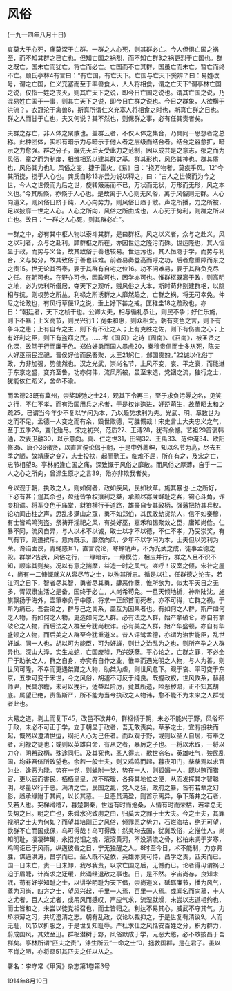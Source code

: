 # 风俗

 

(一九一四年八月十日)

 

哀莫大于心死，痛莫深于亡群。一群之人心死，则其群必亡。今人但惧亡国之祸至，而不知其群之已亡也。但知亡国之祸烈，而不知亡群3之祸更烈于亡国也。群之既亡，国未亡而犹亡，将亡而必亡。亡国而不亡其群，国虽亡而未亡，暂亡而终不亡。顾氏亭林4有言曰：“有亡国，有亡天下。亡国与亡天下奚辨？曰：易姓改号，谓之亡国，仁义充塞而至于率兽食人，人人将相食，谓之亡天下”谓亭林亡国之说，仅指一姓之丧灭，则其亡天下之说，即今日亡国之说也。谓其亡国之说，乃混易姓亡国于一事，则其亡天下之说，即今日亡群之说也。今日之群象，人欲横于洪流？，衣冠沦于禽兽8，斯真所谓仁义充塞人将相食之时也，斯真亡群之日也。群之人而甘于亡也，夫又何说？其不然也，则保群之事，必有任其责者矣。

夫群之存亡，非人体之聚散也。盖群云者，不仅人体之集合，乃具同一思想者之总称。此种团体，实积有暗示力与暗示于他人者之层级而结合者。结合之容愈扩，暗示之力愈强。群之分子，既先天后天受此力之范制，因以成共是之意志，郁之而为风俗，章之而为制度，相维相系以建其群之基。群其形也，风俗其神也。群其质也，风俗其力也1。风俗之变，捷于雷火。《易》日：“挠万物者，莫疾乎风。12”今其所挠，挠于人心也。龚氏自珍13亦尝为说以释之，曰：“古人之世倏而为今之世，今人之世倏而为后之世，旋转簸荡而不已，万状而无状，万形而无形，风之本义也。”今其所倏，亦倏于人心也。是故离于人心则无风俗，离于风俗则无群。人心向道义，则风俗日跻于纯，人心向势力，则风俗日趋于敝。声之所播，力之所被，足以披靡一世之人心。人心之所向，风俗之所由成也，人心死于势利，则群之所以亡也。故日：“一群之人心死，则其群必亡”。

一群之中，必有其中枢人物以泰斗其群，是曰群枢。风之以义者，众与之赴义。风之以利者，众与之赴利。顾群枢之所在，亦因世运之隆污而殊。世运隆也，其人恒显于政，而势与义合，故其致俗于善也较易。世运污也，其人恒隐于学，而势与利合，义与势分，故其致俗于善也较难。前者易奏登高而呼之功，后者愈重障而东之之责15。世无论其否泰，要于其群有自宅之位16。功不问难易，要于其群负克尽之任。在朝可也，在野亦可也，因政可也，因学亦可也。惟群枢既离于政，则高明之地，必为势利所僭居，夺天下之观听，贼风俗之大本，斯时苟非别建群枢，以隐相与抗，则权势之所丛，利禄之所诱群之人靡然趋之，亡群之祸，将无可幸免。仲尼之论政也，有风行草偃17之说，垂上好下甚之戒。匡稚圭18之疏政也，亦日：“朝廷者，天下之桢干也。公卿大夫，相与循礼恭让，则民不争；好仁乐施，则下不暴；上义高节，则民兴行1；宽柔和惠，则众相爱。朝有变色之言，则下有争斗之患；上有自专之主，则下有不让之人；上有克胜之佐，则下有伤害之心；上有好利之臣，则下有盗窃之民。……考《国风》之诗《周南》、《召南》，被圣贤之化深，故笃于行而廉于色。郑伯好勇而国人暴虎20，秦穆贵信而士多从死，陈夫人好巫丽民淫祀，晋侯好俭而民畜聚，太王21躬仁，邠国贵恕。”22诚以化俗丁政，力非加强，势使然也。汉之光武，崇尚名节，上风不变，哀、平之衰，而能进于东京之盛，变齐至鲁，功亦何伟，流风所被，虽至末造，党锢之流，独行之士，犹能依仁蹈义，舍命不渝。

而孟德23既有冀州，崇奖跅弛之士24，观其下令再三，至于求负污辱之名，见笑之行，不仁不孝，而有治国用兵之术者，于是权诈迭进，奸逆萌生，故董昭太和之疏25，已谓当今年少不复以学问为本，乃以趋势求利为先。光武、明、章数世为之而不足，孟德一人变之而有余，毁世败德，可胜慨哉！宋史言士大夫忠义之气，至于五季26，变化殆尽。宋之初兴，范质27、王溥28，犹有余憾。艺祖29首褒韩通，次表卫融30，以示意向。真、仁之世31，田锡32、王禹33、范仲淹34、欧阳修35、唐介36诸贤，以直言谠论倡于朝，于是中外薦绅，知以名节为高，尽去五季之陋，故靖康之变7，志士投袂，起而勤王，临难不屈，所在有之，及宋之亡，忠节相望8。亭林躬逢亡国之痛，深致慨于风俗之靡敝。而风俗之厚薄，自乎一二人之心之所向，曾涤生原才之言39，殆亦非欺我者矣。

今以观于朝，执政之人，则如何者，政如疾风，民如秋草。施其暴也·上之所好，下必有甚；逞其杀也，盈廷皆争权攘利之桀，承颜尽寡廉鲜耻之客，钩心斗角，诈变机谲。将军变色于庙堂，豺狼横行于道路，雄豪自专其政柄，强藩把持其兵权。论功闻击柱之声，思乱多满山之寇，勇不如郑伯，其民敢劫货杀人，信不如秦穆，有士皆鸡鸣狗盗。祭祷开淫祀之风，有类好巫，嘉禾和锡聚敛之臣，庸知尚俭。仁暴不同，流风自异，与人以术不以诚，取士以才不以德，不仁不孝，乃受崇奖，有气有节，则遭摈斥。意向既示，靡然向风，少年不以学问为本，士夫但以势利为荣。谗谄面谀，青蝇惑耳1，直言谠论，寒蝉销声，不为光武之成，徒事孟德之毁。群学2告我，风俗之行，一缘暗示，一缘模仿，相应并行，群之人且不识不知，顺率其则矣。况以有意之揣摩，益造一时之风气。嗟呼！汉室之倾，宋社之屋4，尚有一二慷慨就义从容尽节之士，以殉其所忠。循是以往，任群德之沦丧，若江河之日下，智者尽其智，勇者尽其勇，肆恶作孽，惟所欲为，似太平天日之无多，胥奴隶生活之是备，国终于必亡，人尚希苟免。一旦天倾地折，神州陆沈，旌旗飘扬于海外，壶箪奉负于中原，将求一正邱首而死者，亦不可得，亡群之祸，于斯为痛已。吾尝论之，群与己之关系，盖互为因果者也。有如何之人群，斯产如何之人物，有如何之人物，更造如何之人群。必有法之人群，始产拿破仑，亦自有拿破仑之人物，而后法之人群至今犹尚权诈。必有美之人群，始产华盛顿，亦自有华盛顿之人物，而后美之人群至今犹重道义。昔人评骘孟德，亦谓为治世能臣，乱世奸雄。同一人也，胡以可为能臣，可为奸雄，则世之治乱为之也，则所产孕之人群异也。深山大泽，实生龙蛇，亡国废墟，乃兴妖孽。平心论之，亡群之罪，不必全尸于助长之人，群之自身，亦实有自作之业，惟幸而遇光明之人物，与人为善，则世风可隆，不幸而更遇桀黠之人物，助桀为虐，则世风愈下。观于哀、平可变于东京，五季可变于宋世，今之风俗，胡遽不可反于纯良。既握政权，世风攸系，赫赫师尹，民具尔瞻，未可以挽狂，适益以阶厉，竟其所造，险恶秽暗，正不知其胡底。属望已绝，责备斯严，所不能为当今执政之人物讳，愈不能不为未来之人群忧者此也。

大易之道，剥上而复下45，改邑不改井6，群枢倾于朝，未必不能兴于野，风俗坏于政，未必不可正于学，立于朝显于政者，吾无敢责矣。草茅之士，宜有投袂而起，慨然以澄清世运，纲纪人心为己任者。而以观于野，或则以圣人自居，有奉之者，利禄之徒也；或则以英雄自命，有从之者，暴厉之子也。一将以术取，一将以力夺，阴希政柄，殊途同归。及其究也，圣人得志，欺世盗名，英雄吐气，殃民乱国，均非吾侪所敢望也。余若一般士夫，则又鸡鸣而起，暮夜叩门，孳孳焉以求官为业，逢恶为能。势在一党，则蝇附一党，势在一人，则狐媚一人，既以贿而猎官，更以官而害民，栖栖皇皇，席不暇暖，各择其地位之便，从而发挥其才智聪明，尽量以行于恶。满清之亡，民国之乱，党人之狂，政府之暴，皆有若辈之幻影，趋承缘附于其间，以长其恶。一旦恶贯满盈，则首示离异，争下落井之石者，又若人也。突梯滑稽7，暮楚朝秦，世运有时而沧桑，人情有时而荣枯，若辈总无失势之日。明之亡也，朱舜水究致虏之由，归莫大之罪于士大夫。今之士夫，其罪视明之士夫为何如？而望其培刚正之风俗，倾罪恶之势力，石烂海枯，绝无可望，欲群不亡而国或保，乌可得哉！乌可得哉！然灵均去国，犹冀改俗，之推仕人，尚知明耻，凄凄碑碣，永招党锢之魂，滚滚黄河，不没清流之骨，松柏未凋于岁寒，鸡鸣讵已于风雨，纵遘彼昏之日，宁无独醒之人。8时至今日，术不能制，力亦弗胜，谋遏洪涛，昌学而已。圣人既不足依，英雄亦莫可恃，昌学之责，匹夫而已。国一日未亡，责一日未卸，我尽我责，以求亡国之后，无憾而已。论者得毋谓祸已迫于眉睫，计尚求之迂缓，此诵经退敌之事也。日，是不然。宇宙尚存，良知未泯，苟有好学知耻之士，以讲学明耻为天下倡，崇尚道义，砥砺廉节，播为风气，蒸为习尚，四方之士，望风兴起，千里一人焉，百里一人焉。或闻名而向慕，十人之尤者，百人之尤者，或吊风而感叹，声应气求，流湿就燥，未尝以志道相约也，而士皆和之，未尝以徒党相召也，而士皆归之。利达不易其心，威武不夺其气，力矫凉薄之习，共切澄清之志。朝有乱政，议论以裁抑之，于是世复有清议9。人而无耻，风节以折服之，于是世复知耻辱。严杜求仕之风恬安百姓之分，积为群力，蔚成国风，其效至迅。群枢潜树于野，风俗默成于学，元恶大憝，必不敢披昌于吾群矣。亭林所谓“匹夫之责”，涤生所云“一命之士”0，拯救国群，是在君子。虽以不肖之陋，亦将赑51其匹夫之任以从之。

 

署名：李守常《甲寅》杂志第1卷第3号

1914年8月10日

 

 

 

